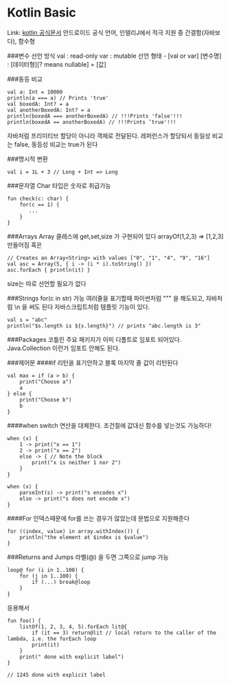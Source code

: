 # Kotlin Basic
Link: [kotlin 공식문서](https://kotlinlang.org/docs/reference/basic-types.html, "kotlin doc")
안드로이드 공식 언어, 인텔리J에서 적극 지원 중
간결함(자바보다), 함수형

###변수 선언 방식
val : read-only
var : mutable
선언 형태 - [val or var] [변수명] : [데이터형][? means nullable] = [값]

###동등 비교
```
val a: Int = 10000
println(a === a) // Prints 'true'
val boxedA: Int? = a
val anotherBoxedA: Int? = a
println(boxedA === anotherBoxedA) // !!!Prints 'false'!!!
println(boxedA == anotherBoxedA) // !!!Prints ’true'!!!
```
자바처럼 프리미티브 할당이 아니라 객체로 전달된다.
레퍼런스가 할당되서 동일성 비교는 false, 동등성 비교는 true가 된다

###명시적 변환
```
val i = 1L + 3 // Long + Int => Long
```

###문자열
Char 타입은 숫자로 취급가능
```
fun check(c: char) {
    for(c == 1) {
       ...
    }
}
```

###Arrays
Array 클레스에 get,set,size 가 구현되어 있다
arrayOf(1,2,3) => [1,2,3] 만들어짐 혹은
```
// Creates an Array<String> with values ["0", "1", "4", "9", "16"]
val asc = Array(5, { i -> (i * i).toString() })
asc.forEach { println(it) }
```
size는 따로 선언할 필요가 없다

###Strings
for(c in str) 가능
여러줄을 표기할때 파이썬처럼 """ 을 해도되고, 자바처럼  \n 을 써도 된다
자바스크립트처럼 템플릿 기능이 있다.
```
val s = "abc"
println("$s.length is ${s.length}") // prints "abc.length is 3"
```

###Packages
코틀린 주요 패키지가 이미 디폴트로 임포트 되어있다. Java.Collection 이런거 임포트 안해도 된다.

###제어문
####if
리턴을 표기안하고 블록 마지막 줄 값이 리턴된다
```
val max = if (a > b) {
    print("Choose a")
    a
} else {
    print("Choose b")
    b
}
```

####when
switch 연산을 대체한다.
조건절에 값대신 함수를 넣는것도 가능하다!
```
when (x) {
    1 -> print("x == 1")
    2 -> print("x == 2")
    else -> { // Note the block
        print("x is neither 1 nor 2")
    }
}

when (x) {
    parseInt(s) -> print("s encodes x")
    else -> print("s does not encode x")
}
```

####For
인덱스때문에 for를 쓰는 경우가 많았는데 문법으로 지원해준다
```
for ((index, value) in array.withIndex()) {
    println("the element at $index is $value")
}
```

###Returns and Jumps
라벨(@) 을 두면 그쪽으로 jump 가능
```
loop@ for (i in 1..100) {
    for (j in 1..100) {
        if (...) break@loop
    }
}
```

응용해서
```
fun foo() {
    listOf(1, 2, 3, 4, 5).forEach lit@{
        if (it == 3) return@lit // local return to the caller of the lambda, i.e. the forEach loop
        print(it)
    }
    print(" done with explicit label")
}

// 1245 done with explicit label
```


